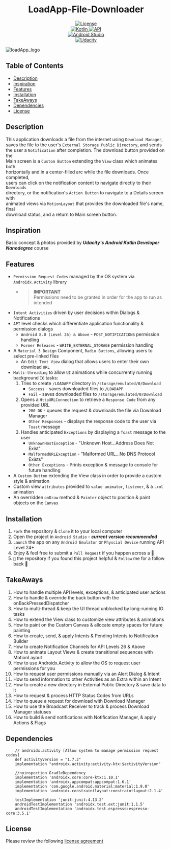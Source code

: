 <h1 align="center"> LoadApp-File-Downloader </h1>

<p align="center">
    <a href="https://bumptech.github.io/glide/dev/open-source-licenses.html">
        <img alt="License" src="https://img.shields.io/badge/License-Open%20Source-LightBlue?style=plastic&color=%236495ed"/>
        </a></br>
    <a href="https://kotlinlang.org/docs/android-overview.html">
        <img alt="Kotlin" src="https://img.shields.io/badge/Kotlin-100%25-LightPurple?style=plastic&logo=kotlin&color=%238c53c6&link=https%3A%2F%2Fkotlinlang.org%2Fdocs%2Fandroid-overview.html"/>
        </a>
    <a href="https://developer.android.com/tools/releases/platforms">
        <img alt="API" src="https://img.shields.io/badge/API-24%2B-LightGreen?style=plastic&logo=Android&color=%2379ff2f"/>
        </a></br>
    <a href="https://developer.android.com/studio/releases">
        <img alt="Android Studio" src="https://img.shields.io/badge/Android%20Studio%20Giraffe-2022.3.1-Yellow?style=plastic&logo=Android%20Studio&color=%23ffff00"/>
        </a></br>
    <a href="https://www.udacity.com/course/android-kotlin-developer-nanodegree--nd940">
        <img alt="Udacity" src="https://img.shields.io/badge/Udacity-Android%20Kotlin%20Developer%20Nanodegree-MediumPurple?style=plastic&logo=Udacity&logoColor=%236533cb&label=UDACITY&color=%236533cb"/>
        </a>
</p>


![loadApp_logo](https://github.com/SVENTRIPIKAL/LoadApp-File-Downloader/assets/90730468/390b2fa3-b4ce-4f19-a886-6793b902f587)

## Table of Contents
- [Description](#description)
- [Inspiration](#inspiration)
- [Features](#features)
- [Installation](#installation)
- [TakeAways](#takeaways)
- [Dependencies](#dependencies)
- [License](#license)

## Description
This application downloads a file from the internet using `Download Manager`,  
saves the file to the user's `External Storage Public Directory`, and sends  
the user a `Notification` after completion. The download button provided on the  
Main screen is a `Custom Button` extending the `View` class which animates both  
horizontally and in a center-filled arc while the file downloads. Once completed,  
users can click on the notification content to navigate directly to their `Downloads`  
directory, or the notification's `Action Button` to navigate to a Details screen with  
animated views via `MotionLayout` that provides the downloaded file's name, final  
download status, and a return to Main screen button.

## Inspiration
Basic concept & photos provided by ***Udacity's Android Kotlin Developer Nanodegree*** course

## Features
- `Permission Request Codes` managed by the OS system via `Androidx.Activity` library
    - > **IMPORTANT**  
      > Permissions need to be granted in order for the app to run as intended
- `Intent Activities` driven by user decisions within Dialogs & Notifications
- `API` level checks which differentiate application functionality & permission dialogs
    - `Android 8.0 (Level 26) & Above` - `POST_NOTIFICATIONS` permission handling
    - `Former Releases` - `WRITE_EXTERNAL_STORAGE` permission handling
- A `Material 3 Design` Component, `Radio Buttons`, allowing users to select pre-linked files
    - An `Edit Text View` dialog that allows users to enter their own download `URL` 
- `Multi-threading` to allow `UI` animations while concurrently running background `IO` tasks:
    1. Tries to create `/LOADAPP` directory in `/storage/emulated/0/Download`
        - `Success` - saves downloaded files to `/LOADAPP`
        - `Fail` - saves downloaded files to `/storage/emulated/0/Download`
    2. Opens a `HttpURLConnection` to retrieve a `Response Code` from any provided URL
        - `200 OK` - queues the request & downloads the file via Download Manager
        - `Other Responses` - displays the response code to the user via `Toast` message
    3. Handles anticipated `Exceptions` by displaying a `Toast` message to the user
        - `UnknownHostException` - "Unknown Host...Address Does Not Exist"
        - `MalformedURLException` - "Malformed URL...No DNS Protocol Exists"
        - `Other Exceptions` - Prints exception & message to console for future handling
- A `Custom Button` extending the View class in order to provide a custom style & animation
- Custom view `attributes` provided to `value animator`, `listener`, & a `.xml` animation
- An overridden `onDraw` method & `Painter` object to position & paint objects on the `Canvas`

## Installation
1. `Fork` the repository & `Clone` it to your local computer
2. Open the project in `Android Studio` - ***current version recommended***
3. `Launch` the app on any `Android Emulator` or `Physcial Device` running API Level 24+
4. Enjoy & feel free to submit a `Pull Request` if you happen across a 🐛
5. `🌟` the repository if you found this project helpful & `Follow` me for a follow back 🤝

## TakeAways
1. How to handle multiple API levels, exceptions, & anticipated user actions
2. How to handle & override the back button with the onBackPressedDispatcher
3. How to multi-thread & keep the UI thread unblocked by long-running IO tasks
4. How to extend the View class to customize view attributes & animations
5. How to paint on the Custom Canvas & allocate empty spaces for future painting
6. How to create, send, & apply Intents & Pending Intents to Notification Builder
7. How to create Notification Channels for API Levels 26 & Above
8. How to animate Layout Views & create transitional sequences with MotionLayout
9. How to use Androidx.Activity to allow the OS to request user permissions for you
10. How to request user permissions manually via an Alert Dialog & Intent
11. How to send information to other Activities as an Extra within an Intent
12. How to create a new directory in External Public Directory & save data to it
13. How to request & process HTTP Status Codes from URLs
14. How to queue a request for download with Download Manager
15. How to use the Broadcast Receiver to track & process Download Manager statuses
16. How to build & send notifications with Notification Manager, & apply Actions & Flags

## Dependencies
```
    // androidx.activity [Allow system to manage permission request codes]
    def activityVersion = "1.7.2"
    implementation "androidx.activity:activity-ktx:$activityVersion"

    //noinspection GradleDependency
    implementation 'androidx.core:core-ktx:1.10.1'
    implementation 'androidx.appcompat:appcompat:1.6.1'
    implementation 'com.google.android.material:material:1.9.0'
    implementation 'androidx.constraintlayout:constraintlayout:2.1.4'

    testImplementation 'junit:junit:4.13.2'
    androidTestImplementation 'androidx.test.ext:junit:1.1.5'
    androidTestImplementation 'androidx.test.espresso:espresso-core:3.5.1'
```

## License
Please review the following [license agreement](https://bumptech.github.io/glide/dev/open-source-licenses.html)
